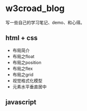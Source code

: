 # w3croad_blog

写一些自己的学习笔记、demo、和心得。

## html + css

- 布局简介
- 布局之float
- 布局之position
- 布局之flex
- 布局之grid
- 视觉格式化模型
- 元素水平垂直居中

## javascript

